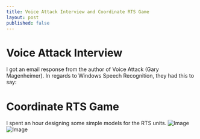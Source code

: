 ```yaml
---
title: Voice Attack Interview and Coordinate RTS Game
layout: post
published: false
---
```

# Voice Attack Interview
I got an email response from the author of Voice Attack (Gary Magenheimer). In regards to Windows Speech Recognition, they had this to say:

# Coordinate RTS Game
I spent an hour designing some simple models for the RTS units.
![Image](https://i.imgur.com/Ox73LGF.png)
![Image](https://i.imgur.com/0pY8YcC.png)
